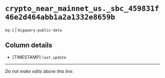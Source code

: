 # `crypto_near_mainnet_us._sbc_459831f46e2d464abb1a2a1332e8659b`
`bq-1` | `bigquery-public-data`

## Column details
* [TIMESTAMP] `last_update`

-------------------------------------------------------------------------------
*Do not make edits above this line.*
